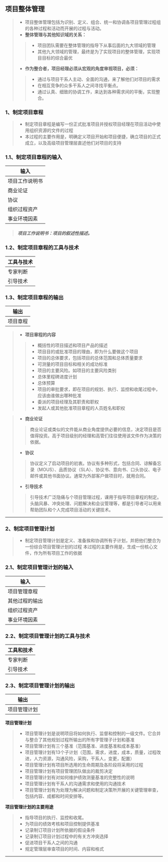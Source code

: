 ## 项目整体管理
>* 项目整体管理包括为识别、定义、组合、统一和协调各项目管理过程组的各种过程和活动而开展的过程与活动。
>* **整体管理与其他知识域的关系：**
>> * 项目团队需要在整体管理的指导下从事后面的九大领域的管理
>>* 其他九大领域的管理，最终是为了实现项目的整体管理，实现项目目标的综合最优
>* **作为整合者，项目经理必须从宏观的角度审视项目，必须：**
>>* 通过与项目干系人主动、全面的沟通，来了解他们对项目的需求
>>* 在相互竞争的众多干系人之间寻找平衡点。
>>* 通过认真、细致的协调工作，来达到各种需求间的平衡，实现整合。

### 1、制定项目章程
>* 制定项目章程是编写一份正式批准项目并授权项目经理在项目活动中使用组织资源的文件的过程
>* 本过程的主要作用是，明确定义项目开始和项目便捷，确立项目的正式成立，以及高级项目管理层直述他们对项目的支持

### 1.1、制定项目章程的输入
|  输入 |
| ---|
|项目工作说明书|
|商业论证|
|协议|
|组织过程资产|
|事业环境因素|
> ##### 项目工作说明书：项目的叙述性描述。
### 1.2、制定项目章程的工具与技术 
|工具与技术|
|---|
|专家判断|
|引导技术|
### 1.3、制定项目章程的输出
|输出|
|---|
|项目章程|

>* **项目章程的内容**
>>* 概括性的项目描述和项目产品的描述
>>* 项目目的或批准项目的理由，即为什么要做这个项目
>>* 项目的总体要求，包括项目的总体范围和总体质量要求
>>* 可测量的项目目标和相关的成功标准
>>* 项目的主要风险。如项目的主要风险类别
>>* 总体里程碑进度计划
>>* 总体预算
>>* 项目的审批要求，即在项目的规划、执行、监控和收尾过程中，应该由谁做出哪种批准
>>* 委派的项目经理及其职责和职权
>>* 发起人或其他批准项目章程的人员姓名和职权

>* **商业论证**
>> 商业论证或类似的文件能从商业角度提供必要的信息，决定项目是否值得投资。高于项目级别的经理和高管们往往使用该文件作为决策的依据。
>* **协议**
>> 协议定义了启动项目的初衷。协议有多种形式，包括合同、谅解备忘录（MOUS）、品质协议（SLA）、协议书、意向书、口头协议、电子邮件或其他书面协议。通常为外部客户做项目时，就用合同。
>* **引导技术**
>> 引导技术广泛隐痛与个项目管理过程，课用于指导项目章程的制定。头脑风暴、冲突处理、问题解决和会议管理等，都是引导者可以用来帮助团队和个人完成项目活动的关键技术。
* * *
### 2、制定项目管理计划
 >* 制定项目管理计划是定义、准备挨和协调所有子计划，并把他们整合为一份综合项目管理计划的过程
>本过程的主要作用是，生成一份核心文件，作为所有项目工作的依据

### 2.1、制定项目管理计划的输入
|输入|
|---|
|项目管理章程|
|其他过程的输出|
|组织过程资产|
|事业环境因素|
### 2.2、制定项目管理计划的工具与技术
|工具和技术|
|---|
|专家判断|
|引导技术|
### 2.3、制定项目管理计划的输出
|输出|
|---|
|项目管理计划|

 **项目管理计划**
>* 项目管理计划是说明项目将如何执行、监督和控制的一级文件。它合并与整合了其他规划过程所输出的所有字管理子计划和基准
>* 项目管理计划有三个基准（范围基准、进度基准和成本基准）
>* 项目管理计划有13个子计划（范围，需求，进度，成本，质量，过程改进，人力资源，沟通风险，采购，干系人，变更，配置）
>* 项目管理计划有项目所选用的生命周期及各阶段将采用的过程
>* 项目管理计划有项目管理团队做出的裁剪决定
>* 项目管理计划有对如何维护绩效测量基准的完整性的说明
>* 项目管理计划有干系人的沟通需求和使用的沟通技术
>* 项目管理计划有为处理为解决问题和制定决策所开展的关键管理审查，包括内容、成都和时间安排等。

**项目管理计划的主要用途**
>* 指导项目的执行、监控和收尾。
>* 为项目的绩效考核和项目控制提供基准
>* 记录制订项目计划所依据的假设条件
>* 记录制订项目计划过程中的有关方冲突选择
>* 促进项目干系人之间的沟通
>* 规定管理层审查项目的时间、内容和格式
* * *

